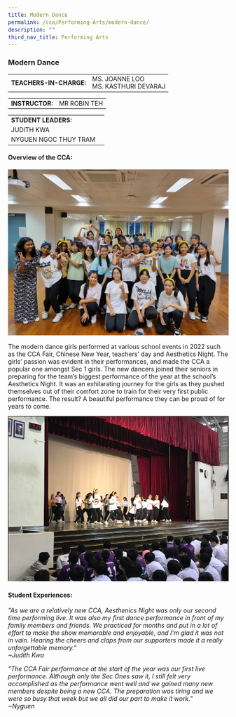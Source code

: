 ```yaml
---
title: Modern Dance
permalink: /cca/Performing-Arts/modern-dance/
description: ""
third_nav_title: Performing Arts
---
```

### Modern Dance

|  	|  	|
|---	|---	|
| **TEACHERS-IN-CHARGE:** 	| MS. JOANNE LOO <br> MS. KASTHURI 	DEVARAJ|

|  	|  	|
|---	|---	|
| **INSTRUCTOR:** 	| MR ROBIN TEH 	|

|  	|  	|
|---	|---	|
| **STUDENT LEADERS:**	|  	|
|JUDITH KWA|
|NYGUEN NGOC THUY TRAM|
         
#### Overview of the CCA:   

![](/images/Mordern%20Dance%202-20220901_185450%20-%20Joanne%20Loo.jpg)

The modern dance girls performed at various school events in 2022 such as the CCA Fair, Chinese New Year, teachers’ day and Aesthetics Night. The girls’ passion was evident in their performances, and made the CCA a popular one amongst Sec 1 girls. The new dancers joined their seniors in preparing for the team’s biggest performance of the year at the school’s Aesthetics Night. It was an exhilarating journey for the girls as they pushed themselves out of their comfort zone to train for their very first public performance. The result? A beautiful performance they can be proud of for years to come.

![](/images/Modern%20Dance%201-Teachers%20Day%20Performance%202022%20%20-%20Joanne%20Loo.png)

#### Student Experiences:

*"As we are a relatively new CCA, Aesthenics Night was only our second time performing live. It was also my first dance performance in front of my family members and friends. We practiced for months and put in a lot of effort to make the show memorable and enjoyable, and I'm glad it was not in vain. Hearing the cheers and claps from our supporters made it a really unforgettable memory."                                    
~Judith Kwa*


*"The CCA Fair performance at the start of the year was our first live performance. Although only the Sec Ones saw it, I still felt very accomplished as the performance went well and we gained many new members despite being a new CCA. The preparation was tiring and we were so busy that week but we all did our part to make it work."  
~Nyguen*